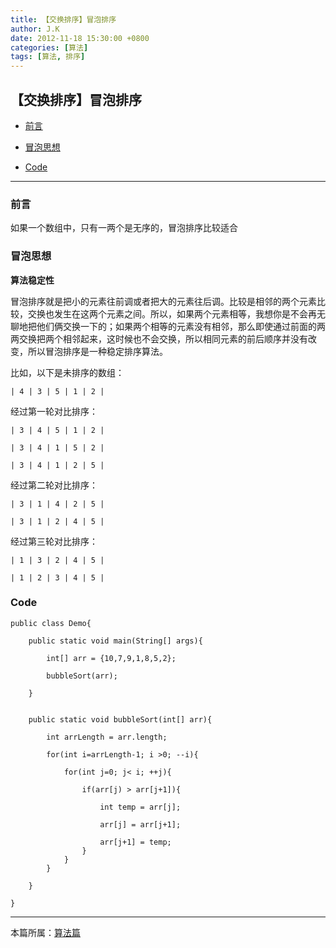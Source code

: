 ```yaml
---
title: 【交换排序】冒泡排序
author: J.K
date: 2012-11-18 15:30:00 +0800
categories: [算法]
tags: [算法, 排序]
---
```



## 【交换排序】冒泡排序

*   [前言](#pre)

*   [冒泡思想](#idea)

*   [Code](#code)

***

<h3 id="pre">前言</h3>

如果一个数组中，只有一两个是无序的，冒泡排序比较适合



<h3 id="idea">冒泡思想</h3>

**算法稳定性**

冒泡排序就是把小的元素往前调或者把大的元素往后调。比较是相邻的两个元素比较，交换也发生在这两个元素之间。所以，如果两个元素相等，我想你是不会再无聊地把他们俩交换一下的；如果两个相等的元素没有相邻，那么即使通过前面的两两交换把两个相邻起来，这时候也不会交换，所以相同元素的前后顺序并没有改变，所以冒泡排序是一种稳定排序算法。


比如，以下是未排序的数组：

    | 4 | 3 | 5 | 1 | 2 |


经过第一轮对比排序：

    | 3 | 4 | 5 | 1 | 2 |

    | 3 | 4 | 1 | 5 | 2 |

    | 3 | 4 | 1 | 2 | 5 |

经过第二轮对比排序：

    | 3 | 1 | 4 | 2 | 5 |

    | 3 | 1 | 2 | 4 | 5 |

经过第三轮对比排序：

    | 1 | 3 | 2 | 4 | 5 |

    | 1 | 2 | 3 | 4 | 5 |



<h3 id="code">Code</h3>


    public class Demo{

        public static void main(String[] args){

            int[] arr = {10,7,9,1,8,5,2};

            bubbleSort(arr);

        }


        public static void bubbleSort(int[] arr){

            int arrLength = arr.length;

            for(int i=arrLength-1; i >0; --i){

                for(int j=0; j< i; ++j){

                    if(arr[j) > arr[j+1]){

                        int temp = arr[j];

                        arr[j] = arr[j+1];

                        arr[j+1] = temp;
                    }
                }
            }

        }

    }

***

本篇所属：[算法篇](./2021-04-10-index.md)
